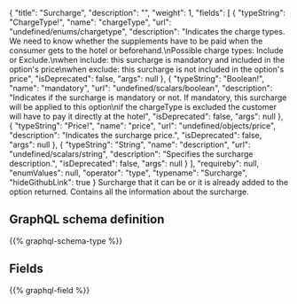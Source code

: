 {
  "title": "Surcharge",
  "description": "",
  "weight": 1,
  "fields": [
    {
      "typeString": "ChargeType!",
      "name": "chargeType",
      "url": "undefined/enums/chargetype",
      "description": "Indicates the charge types. We need to know whether the supplements have to be paid when the consumer gets to the hotel or beforehand.\nPossible charge types: Include or Exclude.\nwhen include: this surcharge is mandatory and included in the option's price\nwhen exclude: this surcharge is not included in the option's price",
      "isDeprecated": false,
      "args": null
    },
    {
      "typeString": "Boolean!",
      "name": "mandatory",
      "url": "undefined/scalars/boolean",
      "description": "Indicates if the surcharge is mandatory or not. If mandatory, this surcharge will be applied to this option\nif the chargeType is excluded the customer will have to pay it directly at the hotel",
      "isDeprecated": false,
      "args": null
    },
    {
      "typeString": "Price!",
      "name": "price",
      "url": "undefined/objects/price",
      "description": "Indicates the surcharge price.",
      "isDeprecated": false,
      "args": null
    },
    {
      "typeString": "String",
      "name": "description",
      "url": "undefined/scalars/string",
      "description": "Specifies the surcharge description.",
      "isDeprecated": false,
      "args": null
    }
  ],
  "requireby": null,
  "enumValues": null,
  "operator": "type",
  "typename": "Surcharge",
  "hideGithubLink": true
}
Surcharge that it can be or it is already added to the option returned. Contains all the information about the surcharge.
## GraphQL schema definition

{{% graphql-schema-type %}}

## Fields

{{% graphql-field %}}
